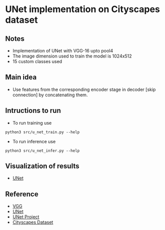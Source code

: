 # UNet implementation on Cityscapes dataset

## Notes
* Implementation of UNet with VGG-16 upto pool4
* The image dimension used to train the model is 1024x512
* 15 custom classes used

## Main idea
* Use features from the corresponding encoder stage in decoder [skip connection] by concatenating them.

## Intructions to run
* To run training use
```
python3 src/u_net_train.py --help
```
* To run inference use
```
python3 src/u_net_infer.py --help
```

## Visualization of results
* [UNet](https://youtu.be/s6FitFbnxXQ)

## Reference
* [VGG](https://arxiv.org/abs/1409.1556)
* [UNet](https://arxiv.org/pdf/1505.04597)
* [UNet Project](https://lmb.informatik.uni-freiburg.de/people/ronneber/u-net/)
* [Cityscapes Dataset](https://www.cityscapes-dataset.com/)
